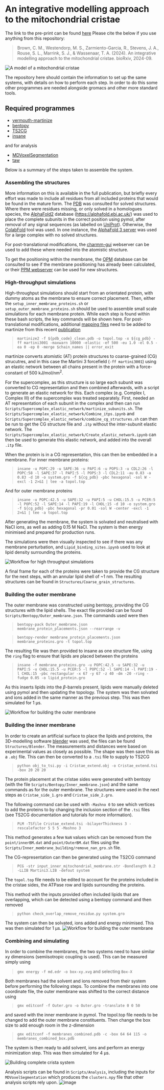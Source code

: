 # An integrative modelling approach to the mitochondrial cristae

The link to the pre-print can be found [here](https://www.biorxiv.org/content/10.1101/2024.09.23.613389v1) 
Please cite the below if you use anything from this repository:
> Brown, C. M., Westendorp, M. S., Zarmiento-Garcia, R., Stevens, J. A., Rouse, S. L., Marrink, S. J., & Wassenaar, T. A. (2024). An integrative modelling approach to the mitochondrial cristae. bioRxiv, 2024-09.

![A model of a mitochondrial cristae](Images/Starting_frame.png "Mitochondrial cristae model")

The repository here should contain the information to set up the same systems, with details on how to perform each step. In order to do this some other programmes are needed alongside gromacs and other more standard tools. 

## Required programmes
- [vermouth-martinize](https://github.com/marrink-lab/vermouth-martinize)
- [bentopy](https://zenodo.org/records/13818758)
- [TS2CG](https://github.com/marrink-lab/TS2CG)
- [insane](https://github.com/Tsjerk/Insane)

and for analysis
- [MDVoxelSegmentation](https://github.com/marrink-lab/MDVoxelSegmentation)
- [taw](https://github.com/Tsjerk/taw)


Below is a summary of the steps taken to assemble the system.

### Assembling the structures
More information on this is available in the full publication, but briefly every effort was made to include all residues from all included proteins that would be found in the mature form. The [PDB](https://www.rcsb.org/) was consulted for solved structures. Where there were residues missing, or only solved in a homologues species, the [AlphaFold2](https://www.nature.com/articles/s41586-021-03819-2) database (https://alphafold.ebi.ac.uk/) was used to place the complete subunits in the correct position using pymol, after removal of any signal sequences (as labelled on [UniProt](https://www.uniprot.org/)). Otherwise, the [ColabFold](https://colab.research.google.com/github/sokrypton/ColabFold/blob/main/AlphaFold2.ipynb) tool was used. In one instance, the [AlphaFold 3 server](https://alphafoldserver.com/) was used for a large complex with no solved structures. 

For post-translational modifications, the [charmm-gui](https://www.charmm-gui.org/) webserver can be used to add these where needed into the atomistic structure. 

To get the positioning within the membrane, the [OPM](https://opm.phar.umich.edu/) database can be consulted to see if the membrane positioning has already been calculated, or their [PPM webserver](https://opm.phar.umich.edu/ppm_server3_cgopm) can be used for new structures.


### High-throughput simulations 
High-throughput simulations should start from an orientated protein, with dummy atoms as the membrane to ensure correct placement. Then, either the `setup_inner_membrane_proteins.sh` or `setup_outer_membrane_proteins.sh` should be used to assemble small scale simulations for each membrane protein. While each step is found within these bash scripts, the key commands will be shown here. For post-translational modifications, additional [mapping files](https://zenodo.org/records/10213934) need to be added to martinize from this recent [publication](https://pubs.acs.org/doi/full/10.1021/acs.jctc.3c00604)
> `martinize2 -f ${pdb_code}_clean.pdb -o topol.top -x ${cg_pdb} -ff martini3001 -maxwarn 10000 -elastic -ef 500 -eu 1.0 -el 0.5 -ea 0 -ep 0 -merge $chain_names || error_exit`

martinize converts atomistic (AT) protein structures to coarse-grained (CG) strucutres, and in this case the Martini 3 forcefield (`-ff martini3001`) using an elastic network between all chains present in the protein with a force-constant of 500 kJ/mol/nm<sup>2</sup>. 

For the supercomplex, as this structure is so large each subunit was converted to CG representation and then combined afterwards, with a script to generate an elastic network for this. Each complex (e.g. Complex I, Complex III) of the supercomplex was treated separately. First, needed an AT representation of each subunit in the complex and then can run `Scripts/Supercomplex_elastic_network/martinize_subunits.sh`. The `Scripts/Supercomplex_elastic_network/Combine_itps.ipynb` and `Scripts/Supercomplex_elastic_network/combine_cg_structures.sh` can then be run to get the CG structure file and `.itp` without the inter-subunit elastic network. The `Scripts/Supercomplex_elastic_network/Create_elastic_network.ipynb` can then be used to generate this elastic network, and added into the overall `.itp` file.

When the protein is in a CG representation, this can then be embedded in a membrane.
For inner membrane proteins:
> `insane -u POPC:29 -u SAPE:36 -u PAPI:6 -u POPS:3 -u CDL2:26 -l POPC:58 -l SAPE:37 -l PAPI:5 -l POPS:3 -l CDL2:11 -au 0.83 -a 0.83 -d 10 -o system.gro -f ${cg_pdb} -pbc hexagonal -sol W -excl -1 2>&1 | tee -a topol.top`

And for outer membrane proteins
> `insane -u POPC:42.5 -u SAPE:32 -u PAPI:5 -u CHOL:15.5 -u PCER:5 -l POPC:52 -l SAPE:14 -l PAPI:19 -l CHOL:15 -d 10 -o system.gro -f ${cg_pdb} -pbc hexagonal -pr 0.01 -sol W -center -excl -1 2>&1 | tee -a topol.top`

After generating the membrane, the system is solvated and neutralised with NaCl ions, as well as adding 0.15 M NaCl. The system is then energy minimised and prepared for production runs. 

The simulations were then visually inspected to see if there was any membrane perturbation, and `Lipid_binding_sites.ipynb` used to look at lipid density surrounding the proteins. 

![Workflow for high throughput simulations](Images/High_throughput_figure.png)

A final frame for each of the proteins were taken to provide the CG structure for the next steps, with an annular lipid shell of ~1 nm. The resulting structures can be found in `Structures/Coarse_grain_structures`.

### Building the outer membrane
The outer membrane was constructed using bentopy, providing the CG structures with the lipid shells. The exact file provided can be found `Scripts/Bentopy/Outer_membrane.json`. The commands used were then
> `bentopy-pack Outer_membrane.json membrane_protein_placements.json --rearrange -v`

> `bentopy-render membrane_protein_placements.json membrane_proteins.gro -t topol.top`

The resulting file was then provided to insane as one structure file, using the `ring` flag to ensure that lipids are placed between the proteins
>`insane -f membrane_proteins.gro -u POPC:42.5 -u SAPE:32 -u PAPI:5 -u CHOL:15.5 -u PCER:5 -l POPC:52 -l SAPE:14 -l PAPI:19 -l CHOL:15 -pbc rectangular -x 67 -y 67 -z 40 -dm -20 -ring -fudge 0.05 -o lipid_protein.gro`

As this inserts lipids into the $\beta$-barrels present, lipids were manually deleted using pymol and then updating the topology. The system was then solvated and ions added in the same manner as the previous step. This was then simulated for 1 &mu;s.

![Workflow for building the outer membrane](Images/Outer_membrane_building.png)


### Building the inner membrane
In order to create an artificial surface to place the lipids and proteins, the 3D-modelling software [blender](https://www.blender.org/) was used, the files can be found `Structures/Blender`. The measurements and distances were based on experimental values as closely as possible. The shape was then save this as a `.obj` file. This can then be converted to a `.tsi` file to supply to TS2CG
> `python obj_to_tsi.py -i Cristae_extend.obj -o Cristae_extend.tsi -box 20 20 20`

The protein placement at the cristae sides were generated with bentopy (with the file `Scripts/Bentopy/Inner_membrane.json`) and the same commands as for the outer membrane. The structures were used in the next steps as `Cristae_side_1.gro` and `Cristae_side_2.gro`.

The following command can be used with `-Mashno 0` to see which vertices to add the proteins to by changing the inclusion section of the `.tsi` files (see TS2CG documentation and tutorials for more information).
> `PLM -TSfile Cristae_extend.tsi -bilayerThickness 3 -rescalefactor 5 5 5 -Mashno 3`

This method generates a few `NaN` values which can be removed from the `point/innerBM.dat` and `point/OuterBM.dat` files using the `Scripts/Inner_membrane_building/remove_nan_gro.sh` file. 

The CG-representation can then be generated using the TS2CG command
> `PCG -str input_inner_mitochondrial_membrane.str -Bondlength 0.2 -LLIB Martini3.LIB -defout system`

The `topol.top` file needs to be edited to account for the proteins included in the cristae sides, the ATPase row and lipids surrounding the proteins. 

This method with the inputs provided often included lipids that are overlapping, which can be detected using a bentopy command and then removed
> `python check_overlap_remove_residue.py system.gro`

The system can then be solvated, ions added and energy minimised. This was then simulated for 1 &mu;s.
![Workflow for building the outer membrane](Images/Inner_membrane_building.png)


### Combining and simulating 
In order to combine the membranes, the two systems need to have similar xy dimensions (semiisotropic coupling is used). This can be measured simply using
>`gmx energy -f md.edr -o box-xy.xvg` and selecting `Box-X`

Both membranes had the solvent and ions removed from their system before performing the following steps. To combine the membranes into one coordinate file, the outer membrane was shifted to the correct distance using
> `gmx editconf -f Outer.gro -o Outer.gro -translate 0 0 50`

and saved with the inner membrane in pymol. The topol.top file needs to be changed to add the outer membrane constituents. Then change the box size to add enough room in the z-dimension
> `gmx editconf -f membranes_combined.pdb -c -box 64 64 115 -o membranes_combined_box.pdb`

The system is then ready to add solvent, ions and perform an energy minimization step. This was then simulated for 4 &mu;s.

![Building complete crista system](Images/Building_complete_membrane.png)

Analysis scripts can be found in `Scripts/Analysis`, including the inputs for `MDVoxelSegmentation` which produces the `clusters.npy` file that other analysis scripts rely upon.
![image](https://github.com/user-attachments/assets/1f087fc7-a71f-47e6-aac9-0e0024b9246a)
